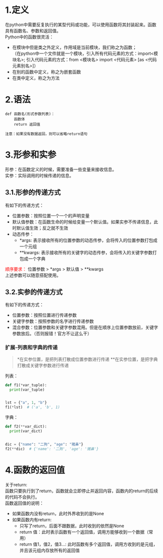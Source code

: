 # 1.定义
在python中需要反复执行的某型代码或功能，可以使用函数将其封装起来。函数具有函数名、参数和返回值。</br>
Python中的函数很灵活：</br>
- 在模块中但是类之外定义，作用域是当前模块，我们称之为函数；</br>（在python中一个文件就是一个模块，引入所有代码元素的方式：import<模块名>; 引入代码元素的方式：from <模块名> import <代码元素> [as <代码元素别名>]）
- 在别的函数中定义，称之为嵌套函数
- 在类中定义，称之为方法
# 2.语法
```properties
def 函数名(形式参数列表)：
    函数体
    return 返回值

注意：如果没有数据返回，则可以省略return语句
```
# 3.形参和实参
形参：在函数定义的时候，需要准备一些变量来接收信息。</br>
实参：实际调用的时候传递的信息。</br>
## 3.1.形参的传递方式
有如下的传递方式：</br>
- 位置参数：按照位置一个一个的声明变量
- 默认值参数：在函数生命的时候给变量一个默认值。如果实参不传递信息，此时默认值生效；反之就不生效
- 动态传参：
  - *args: 表示接收所有的位置参数的动态传参，会将传入的位置参数打包成一个元组
  - **kwargs: 表示接收所有的关键字的动态传参，会将传入的关键字参数打包成一个字典

<font color="red">顺序要求：</font> 位置参数 > *args > 默认值 > **kwargs</br>
上述参数可以随意搭配使用。
## 3.2.实参的传递方式
有如下的传递方式：</br>
- 位置参数：按照位置进行传递参数
- 关键字参数：按照参数的名字进行传递参数
- 混合参数：位置参数和关键字参数混用。但是在顺序上位置参数放前，关键字参数放后。（否则报错！官方不让这么干）
### 扩展-列表和字典的传递
> *在实参位置，是把列表打散成位置参数进行传递
> **在实参位置，是把字典打散成关键字参数进行传递

列表：
```python
def f1(*var_tuple):
  print(var_tuple)


lst = {"a", 1, "b"}
f1(*lst)  # ('a', 'b', 1)
```
字典：
```python
def f2(**var_dict):
  print(var_dict)


dic = {"name": "二狗", "age": "猪鼻"}
f2(**dic)  # {'name': '二狗', 'age': '猪鼻'}
```

# 4.函数的返回值
关于return:</br>
函数只要执行到了return，函数就会立即停止并返回内容，函数内的return的后续的代码不会执行。</br>
函数返回值的说明：</br>
- 如果函数内没有return，此时外界收到的是None
- 如果函数内有return: 
  - 只写了return，后面不跟数据，此时收到的依然是None
  - return 值：此时表示函数有一个返回值，调用方能够收到一个数据（常用）
  - return 值1，值2，值3...: 此时函数有多个返回值，调用方收到的是元组，并且该元组内存放所有的返回值